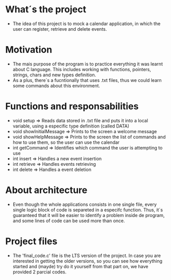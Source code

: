 # What´s the project
- The idea of this project is to mock a calendar application, in which the user can register, retrieve and delete events.

# Motivation
- The mais purpose of the program is to practice everything it was learnt about C language. This includes working with functions, pointers, strings, chars and new types definition.
- As a plus, there´s a fucntionally that uses .txt files, thus we could learn some commands about this environment.

# Functions and responsabilities
- void setup => Reads data stored in .txt file and puts it into a local variable, using a especific type definition (called DATA)
- void showInitialMessage => Prints to the screen a welcome message
- void showHelpMessage => Prints to the screen the list of commands and how to use them, so the user can use the calendar
- int getCommand => Identifies which command the user is attempting to use
- int insert => Handles a new event insertion
- int retrieve => Handles events retrieving
- int delete => Handles a event deletion

# About architecture
- Even though the whole applications consists in one single file, every single logic block of code is separeted in a especifc function.
Thus, it´s guaranteed that it will be easier to identify a problem inside de program, and some lines of code can be used more than once.

# Project files
- The 'final_code.c' file is the LTS version of the project. In case you are interested in getting the older versions, so you can see how everything started and (mayde) try do it yourself from that part on, we have provided 2 parcial codes.
